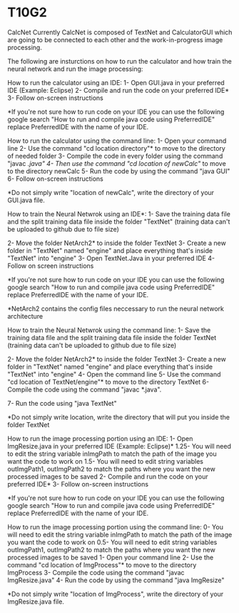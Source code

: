 # T10G2
CalcNet
Currently CalcNet is composed of TextNet and CalculatorGUI which are going to be connected to each other and the work-in-progress image processing.

The following are insturctions on how to run the calculator and how train the neural network and run the image processing:


How to run the calculator using an IDE:
1- Open GUI.java in your preferred IDE (Example: Eclipse)
2- Compile and run the code on your preferred IDE*
3- Follow on-screen instructions

*If you're not sure how to run code on your IDE you can use the following google search "How to run and compile java code using PreferredIDE" replace PreferredIDE with the name of your IDE.

How to run the calculator using the command line:
1- Open your command line
2- Use the command "cd location directory"* to move to the directory of needed folder
3- Compile the code in every folder using the command "javac *.java"
4- Then use the command "cd location of newCalc"* to move to the directory newCalc
5- Run the code by using the command "java GUI"
6- Follow on-screen instructions

*Do not simply write "location of newCalc", write the directory of your GUI.java file.


How to train the Neural Netwrok using an IDE*:
1- Save the training data file and the split training data file inside the folder "TextNet" (training data can't be uploaded to github due to file size)

2- Move the folder NetArch2* to inside the folder TextNet
3- Create a new folder in "TextNet" named "engine" and place everything that's inside "TextNet" into "engine"
3- Open TextNet.Java in your preferred IDE
4- Follow on screen instructions

*If you're not sure how to run code on your IDE you can use the following google search "How to run and compile java code using PreferredIDE" replace PreferredIDE with the name of your IDE.

*NetArch2 contains the config files neccessary to run the neural network architecture


How to train the Neural Netwrok using the command line:
1- Save the training data file and the split training data file inside the folder TextNet (training data can't be uploaded to github due to file size)

2- Move the folder NetArch2* to inside the folder TextNet
3- Create a new folder in "TextNet" named "engine" and place everything that's inside "TextNet" into "engine"
4- Open the command line
5- Use the command "cd location of TextNet/engine"* to move to the directory TextNet
6- Compile the code using the command "javac *.java".

7- Run the code using "java TextNet"

*Do not simply write location, write the directory that will put you inside the folder TextNet

How to run the image processing portion using an IDE:
1- Open ImgResize.java in your preferred IDE (Example: Eclipse)*
1.25- You will need to edit the string variable inImgPath to match the path of the image you want the code to work on
1.5- You will need to edit string variables outImgPath1, outImgPath2 to match the paths where you want the new processed images to be saved
2- Compile and run the code on your preferred IDE*
3- Follow on-screen instructions

*If you're not sure how to run code on your IDE you can use the following google search "How to run and compile java code using PreferredIDE" replace PreferredIDE with the name of your IDE.

How to run the image processing portion using the command line:
0- You will need to edit the string variable inImgPath to match the path of the image you want the code to work on
0.5- You will need to edit string variables outImgPath1, outImgPath2 to match the paths where you want the new processed images to be saved
1- Open your command line
2- Use the command "cd location of ImgProcess"* to move to the directory ImgProcess
3- Compile the code using the command "javac ImgResize.java"
4- Run the code by using the command "java ImgResize"

*Do not simply write "location of ImgProcess", write the directory of your ImgResize.java file.

